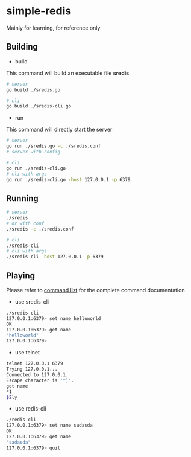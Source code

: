 # simple-redis

Mainly for learning, for reference only

## Building

- build

This command will build an executable file **sredis**

~~~bash
# server
go build ./sredis.go

# cli
go build ./sredis-cli.go
~~~

- run

This command will directly start the server

~~~bash
# server
go run ./sredis.go -c ./sredis.conf
# server with config

# cli
go run ./sredis-cli.go
# cli with args
go run ./sredis-cli.go -host 127.0.0.1 -p 6379
~~~

## Running

~~~bash
# server
./sredis
# or with conf
./sredis -c ./sredis.conf

# cli
./sredis-cli
# cli with args
./sredis-cli -host 127.0.0.1 -p 6379
~~~

## Playing

Please refer to  [command list](https://github.com/ILkUVayne/simple-redis/blob/master/commandlist.md) for the complete command documentation

- use sredis-cli

~~~bash
./sredis-cli
127.0.0.1:6379> set name helloworld
OK
127.0.0.1:6379> get name
"helloworld"
127.0.0.1:6379>

~~~

- use telnet

~~~bash
telnet 127.0.0.1 6379
Trying 127.0.0.1...
Connected to 127.0.0.1.
Escape character is '^]'.
get name
*1
$2ly
~~~

- use redis-cli

~~~bash
./redis-cli
127.0.0.1:6379> set name sadasda
OK
127.0.0.1:6379> get name
"sadasda"
127.0.0.1:6379> quit
~~~
